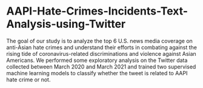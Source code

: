 # AAPI-Hate-Crimes-Incidents-Text-Analysis-using-Twitter

The goal of our study is to analyze the top 6 U.S. news media coverage on anti-Asian hate crimes and understand their efforts in combating against the rising tide of coronavirus-related discriminations and violence against Asian Americans. We performed some exploratory analysis on the Twitter data collected between March 2020 and March 2021 and trained two supervised machine learning models to classify whether the tweet is related to AAPI hate crime or not. 
